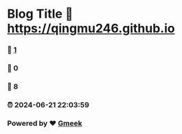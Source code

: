# Blog Title :link: https://qingmu246.github.io 
### :page_facing_up: [1](https://qingmu246.github.io/tag.html) 
### :speech_balloon: 0 
### :hibiscus: 8 
### :alarm_clock: 2024-06-21 22:03:59 
### Powered by :heart: [Gmeek](https://github.com/Meekdai/Gmeek)
